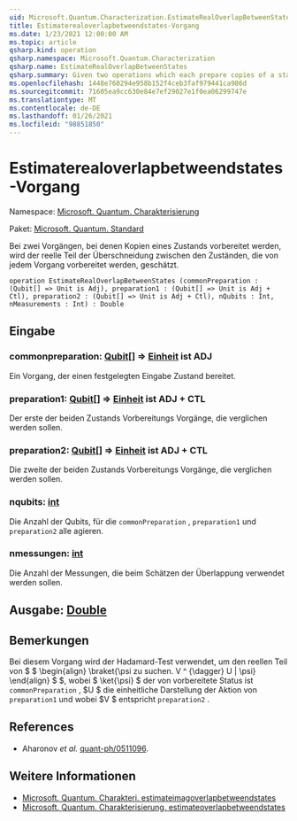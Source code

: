 ```yaml
---
uid: Microsoft.Quantum.Characterization.EstimateRealOverlapBetweenStates
title: Estimaterealoverlapbetweendstates-Vorgang
ms.date: 1/23/2021 12:00:00 AM
ms.topic: article
qsharp.kind: operation
qsharp.namespace: Microsoft.Quantum.Characterization
qsharp.name: EstimateRealOverlapBetweenStates
qsharp.summary: Given two operations which each prepare copies of a state, estimates the real part of the overlap between the states prepared by each operation.
ms.openlocfilehash: 1448e760294e958b152f4ceb3faf979441ca986d
ms.sourcegitcommit: 71605ea9cc630e84e7ef29027e1f0ea06299747e
ms.translationtype: MT
ms.contentlocale: de-DE
ms.lasthandoff: 01/26/2021
ms.locfileid: "98851850"
---
```

# <a name="estimaterealoverlapbetweenstates-operation"></a>Estimaterealoverlapbetweendstates-Vorgang

Namespace: [Microsoft. Quantum. Charakterisierung](xref:Microsoft.Quantum.Characterization)

Paket: [Microsoft. Quantum. Standard](https://nuget.org/packages/Microsoft.Quantum.Standard)


Bei zwei Vorgängen, bei denen Kopien eines Zustands vorbereitet werden, wird der reelle Teil der Überschneidung zwischen den Zuständen, die von jedem Vorgang vorbereitet werden, geschätzt.

```qsharp
operation EstimateRealOverlapBetweenStates (commonPreparation : (Qubit[] => Unit is Adj), preparation1 : (Qubit[] => Unit is Adj + Ctl), preparation2 : (Qubit[] => Unit is Adj + Ctl), nQubits : Int, nMeasurements : Int) : Double
```


## <a name="input"></a>Eingabe

### <a name="commonpreparation--qubit--unit--is-adj"></a>commonpreparation: [Qubit](xref:microsoft.quantum.lang-ref.qubit)[] => [Einheit](xref:microsoft.quantum.lang-ref.unit)  ist ADJ

Ein Vorgang, der einen festgelegten Eingabe Zustand bereitet.


### <a name="preparation1--qubit--unit--is-adj--ctl"></a>preparation1: [Qubit](xref:microsoft.quantum.lang-ref.qubit)[] => [Einheit](xref:microsoft.quantum.lang-ref.unit)  ist ADJ + CTL

Der erste der beiden Zustands Vorbereitungs Vorgänge, die verglichen werden sollen.


### <a name="preparation2--qubit--unit--is-adj--ctl"></a>preparation2: [Qubit](xref:microsoft.quantum.lang-ref.qubit)[] => [Einheit](xref:microsoft.quantum.lang-ref.unit)  ist ADJ + CTL

Die zweite der beiden Zustands Vorbereitungs Vorgänge, die verglichen werden sollen.


### <a name="nqubits--int"></a>nqubits: [int](xref:microsoft.quantum.lang-ref.int)

Die Anzahl der Qubits, für die `commonPreparation` , `preparation1` und `preparation2` alle agieren.


### <a name="nmeasurements--int"></a>nmessungen: [int](xref:microsoft.quantum.lang-ref.int)

Die Anzahl der Messungen, die beim Schätzen der Überlappung verwendet werden sollen.



## <a name="output--double"></a>Ausgabe: [Double](xref:microsoft.quantum.lang-ref.double)



## <a name="remarks"></a>Bemerkungen

Bei diesem Vorgang wird der Hadamard-Test verwendet, um den reellen Teil von $ $ \begin{align} \braket{\psi zu suchen. V ^ {\dagger} U | \psi} \end{align} $ $, wobei $ \ket{\psi} $ der von vorbereitete Status ist `commonPreparation` , $U $ die einheitliche Darstellung der Aktion von `preparation1` und wobei $V $ entspricht `preparation2` .

## <a name="references"></a>References

- Aharonov *et al.* [quant-ph/0511096](https://arxiv.org/abs/quant-ph/0511096).

## <a name="see-also"></a>Weitere Informationen

- [Microsoft. Quantum. Charakteri. estimateimagoverlapbetweendstates](xref:Microsoft.Quantum.Characterization.EstimateImagOverlapBetweenStates)
- [Microsoft. Quantum. Charakterisierung. estimateoverlapbetweendstates](xref:Microsoft.Quantum.Characterization.EstimateOverlapBetweenStates)